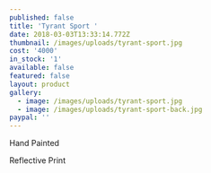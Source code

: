 ```yaml
---
published: false
title: 'Tyrant Sport '
date: 2018-03-03T13:33:14.772Z
thumbnail: /images/uploads/tyrant-sport.jpg
cost: '4000'
in_stock: '1'
available: false
featured: false
layout: product
gallery:
  - image: /images/uploads/tyrant-sport.jpg
  - image: /images/uploads/tyrant-sport-back.jpg
paypal: ''
---
```


Hand Painted

Reflective Print




